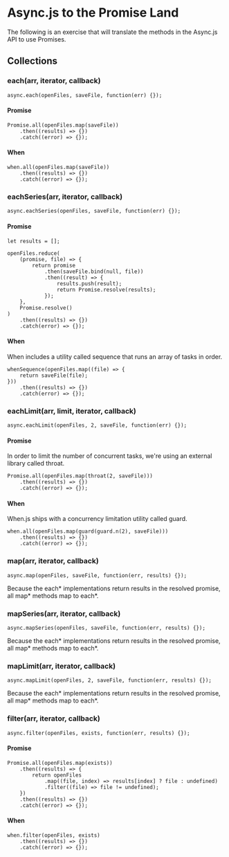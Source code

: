 # Async.js to the Promise Land

The following is an exercise that will translate the methods in the Async.js API to use Promises.

## Collections

### each(arr, iterator, callback)

```
async.each(openFiles, saveFile, function(err) {});
```

#### Promise

```
Promise.all(openFiles.map(saveFile))
    .then((results) => {})
    .catch((error) => {});
```

#### When

```
when.all(openFiles.map(saveFile))
    .then((results) => {})
    .catch((error) => {});
```

### eachSeries(arr, iterator, callback)

```
async.eachSeries(openFiles, saveFile, function(err) {});
```

#### Promise

```
let results = [];

openFiles.reduce(
    (promise, file) => {
        return promise
            .then(saveFile.bind(null, file))
            .then((result) => {
                results.push(result);
                return Promise.resolve(results);
            });
    },
    Promise.resolve()
)
    .then((results) => {})
    .catch(error) => {});
```

#### When

When includes a utility called sequence that runs an array of tasks in order.

```
whenSequence(openFiles.map((file) => {
    return saveFile(file);
}))
    .then((results) => {})
    .catch(error) => {});
```

### eachLimit(arr, limit, iterator, callback)

```
async.eachLimit(openFiles, 2, saveFile, function(err) {});
```

#### Promise

In order to limit the number of concurrent tasks, we're using an external library called throat.

```
Promise.all(openFiles.map(throat(2, saveFile)))
    .then((results) => {})
    .catch((error) => {});
```

#### When

When.js ships with a concurrency limitation utility called guard.

```
when.all(openFiles.map(guard(guard.n(2), saveFile)))
    .then((results) => {})
    .catch((error) => {});
```

### map(arr, iterator, callback)

```
async.map(openFiles, saveFile, function(err, results) {});
```

Because the each* implementations return results in the resolved promise, all map* methods map to each*.

### mapSeries(arr, iterator, callback)

```
async.mapSeries(openFiles, saveFile, function(err, results) {});
```

Because the each* implementations return results in the resolved promise, all map* methods map to each*.

### mapLimit(arr, iterator, callback)

```
async.mapLimit(openFiles, 2, saveFile, function(err, results) {});
```

Because the each\* implementations return results in the resolved promise, all map* methods map to each*.

### filter(arr, iterator, callback)

```
async.filter(openFiles, exists, function(err, results) {});
```

#### Promise

```
Promise.all(openFiles.map(exists))
    .then((results) => {
        return openFiles
            .map((file, index) => results[index] ? file : undefined)
            .filter((file) => file != undefined);
    })
    .then((results) => {})
    .catch((error) => {});
```

#### When

```
when.filter(openFiles, exists)
    .then((results) => {})
    .catch((error) => {});
```